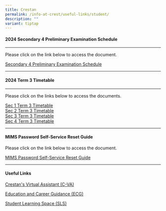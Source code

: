```yaml
---
title: Crestan
permalink: /info-at-crest/useful-links/student/
description: ""
variant: tiptap
---
```

<h4>2024 Secondary 4 Preliminary Examination Schedule</h4>
<hr>
<p>Please click on the link below to access the document.</p>
<p><a href="\files\2024_sec_4_prelim.pdf" rel="noopener noreferrer nofollow" target="_blank">Secondary 4 Preliminary Examination Schedule</a>
</p>
<hr>
<h4>2024 Term 3 Timetable</h4>
<hr>
<p>Please click on the links below to access the documents.</p>
<p><a href="/files/sec_1_2024_timetable_term_3.pdf" rel="noopener noreferrer nofollow" target="_blank">Sec 1 Term 3 Timetable</a>
<br><a href="/files/sec_2_2024_timetable_term_3.pdf" rel="noopener noreferrer nofollow" target="_blank">Sec 2 Term 3 Timetable</a>
<br><a href="/files/sec_3_2024_timetable_term_3.pdf" rel="noopener noreferrer nofollow" target="_blank">Sec 3 Term 3 Timetable</a>
<br><a href="/files/sec_4_2024_timetable_term_3.pdf" rel="noopener noreferrer nofollow" target="_blank">Sec 4 Term 3 Timetable</a>
</p>
<hr>
<h4>MIMS Password Self-Service Reset Guide</h4>
<p>Please click on the link below to access the document.</p>
<p><a href="/files/mims_sspr_guide.pdf" rel="noopener noreferrer nofollow" target="_blank">MIMS Password Self-Service Reset Guide</a>
</p>
<hr>
<h4>Useful Links</h4>
<p><a href="https://sites.google.com/crestsec.edu.sg/pdlpmicrosite/home?authuser=0" rel="noopener noreferrer nofollow" target="_blank">Crestan's Virtual Assistant (C-VA)</a>
</p>
<p><a href="/i-am-a/crestan/education-and-career-guidance/" rel="noopener noreferrer nofollow" target="_blank">Education and Career Guidance (ECG)</a>
</p>
<p><a href="https://vle.learning.moe.edu.sg/login" rel="noopener noreferrer nofollow" target="_blank">Student Learning Space (SLS)</a>
</p>
